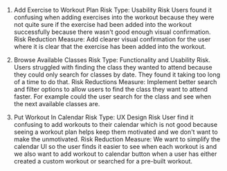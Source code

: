 1. Add Exercise to Workout Plan
  Risk Type: Usability Risk
  Users found it confusing when adding exercises into the workout because they were not quite sure if the exercise had been added into the workout successfully because there wasn't 
  good enough visual confirmation.
  Risk Reduction Measure: Add clearer visual confirmation for the user where it is clear that the exercise has been added into the workout. 

2. Browse Available Classes
  Risk Type: Functionality and Usability Risk.
  Users struggled with finding the class they wanted to attend because they could only search for classes by date. They found it taking too long of a time to do that. 
  Risk Reductions Measure: Implement better search and filter options to allow users to find the class they want to attend faster. For example could the user search for the class and 
  see when the next available classes are. 

3. Put Workout In Calendar
  Risk Type: UX Design Risk
  User find it confusing to add workouts to their calendar which is not good because seeing a workout plan helps keep them motivated and we don't want to make the unmotivated. 
  Risk Reduction Measure: We want to simplify the calendar UI so the user finds it easier to see when each workout is and we also want to add workout to calendar button when a user has 
  either created a custom workout or searched for a pre-built workout. 

